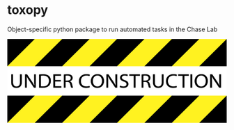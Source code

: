 # toxopy
Object-specific python package to run automated tasks in the Chase Lab

![under-construction](static/under-construction.jpg)

